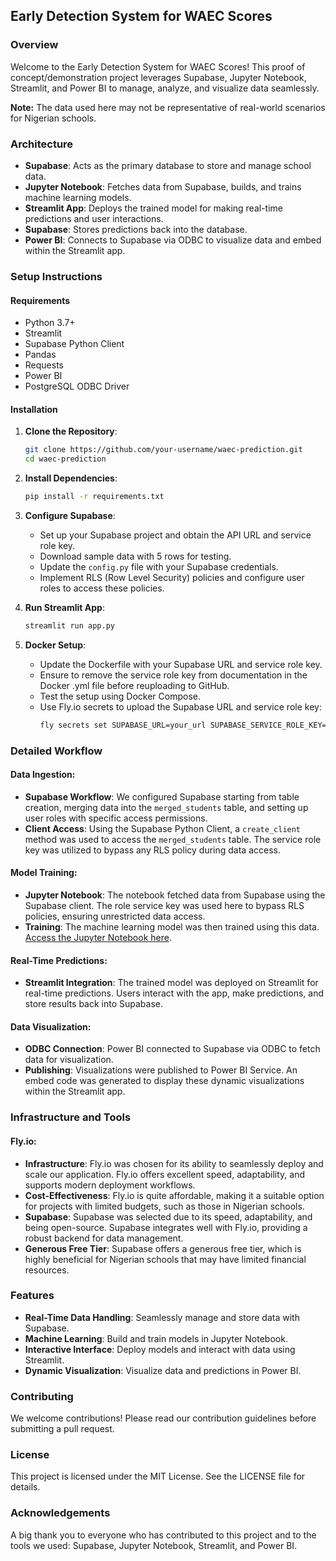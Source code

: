 ## Early Detection System for WAEC Scores

### Overview
Welcome to the Early Detection System for WAEC Scores! This proof of concept/demonstration project leverages Supabase, Jupyter Notebook, Streamlit, and Power BI to manage, analyze, and visualize data seamlessly.

**Note:** The data used here may not be representative of real-world scenarios for Nigerian schools.

### Architecture
- **Supabase**: Acts as the primary database to store and manage school data.
- **Jupyter Notebook**: Fetches data from Supabase, builds, and trains machine learning models.
- **Streamlit App**: Deploys the trained model for making real-time predictions and user interactions.
- **Supabase**: Stores predictions back into the database.
- **Power BI**: Connects to Supabase via ODBC to visualize data and embed within the Streamlit app.

### Setup Instructions

#### Requirements
- Python 3.7+
- Streamlit
- Supabase Python Client
- Pandas
- Requests
- Power BI
- PostgreSQL ODBC Driver

#### Installation

1. **Clone the Repository**:
   ```bash
   git clone https://github.com/your-username/waec-prediction.git
   cd waec-prediction
   ```

2. **Install Dependencies**:
   ```bash
   pip install -r requirements.txt
   ```

3. **Configure Supabase**:
   - Set up your Supabase project and obtain the API URL and service role key.
   - Download sample data with 5 rows for testing.
   - Update the `config.py` file with your Supabase credentials.
   - Implement RLS (Row Level Security) policies and configure user roles to access these policies.

4. **Run Streamlit App**:
   ```bash
   streamlit run app.py
   ```

5. **Docker Setup**:
   - Update the Dockerfile with your Supabase URL and service role key.
   - Ensure to remove the service role key from documentation in the Docker .yml file before reuploading to GitHub.
   - Test the setup using Docker Compose.
   - Use Fly.io secrets to upload the Supabase URL and service role key:
     ```bash
     fly secrets set SUPABASE_URL=your_url SUPABASE_SERVICE_ROLE_KEY=your_service_role_key
     ```

### Detailed Workflow

#### Data Ingestion:
- **Supabase Workflow**: We configured Supabase starting from table creation, merging data into the `merged_students` table, and setting up user roles with specific access permissions.
- **Client Access**: Using the Supabase Python Client, a `create_client` method was used to access the `merged_students` table. The service role key was utilized to bypass any RLS policy during data access.

#### Model Training:
- **Jupyter Notebook**: The notebook fetched data from Supabase using the Supabase client. The role service key was used here to bypass RLS policies, ensuring unrestricted data access.
- **Training**: The machine learning model was then trained using this data. [Access the Jupyter Notebook here](predictive_models.ipynb).

#### Real-Time Predictions:
- **Streamlit Integration**: The trained model was deployed on Streamlit for real-time predictions. Users interact with the app, make predictions, and store results back into Supabase.

#### Data Visualization:
- **ODBC Connection**: Power BI connected to Supabase via ODBC to fetch data for visualization.
- **Publishing**: Visualizations were published to Power BI Service. An embed code was generated to display these dynamic visualizations within the Streamlit app.

### Infrastructure and Tools

#### Fly.io:
- **Infrastructure**: Fly.io was chosen for its ability to seamlessly deploy and scale our application. Fly.io offers excellent speed, adaptability, and supports modern deployment workflows.
- **Cost-Effectiveness**: Fly.io is quite affordable, making it a suitable option for projects with limited budgets, such as those in Nigerian schools.
- **Supabase**: Supabase was selected due to its speed, adaptability, and being open-source. Supabase integrates well with Fly.io, providing a robust backend for data management.
- **Generous Free Tier**: Supabase offers a generous free tier, which is highly beneficial for Nigerian schools that may have limited financial resources.

### Features
- **Real-Time Data Handling**: Seamlessly manage and store data with Supabase.
- **Machine Learning**: Build and train models in Jupyter Notebook.
- **Interactive Interface**: Deploy models and interact with data using Streamlit.
- **Dynamic Visualization**: Visualize data and predictions in Power BI.

### Contributing
We welcome contributions! Please read our contribution guidelines before submitting a pull request.

### License
This project is licensed under the MIT License. See the LICENSE file for details.

### Acknowledgements
A big thank you to everyone who has contributed to this project and to the tools we used: Supabase, Jupyter Notebook, Streamlit, and Power BI.
